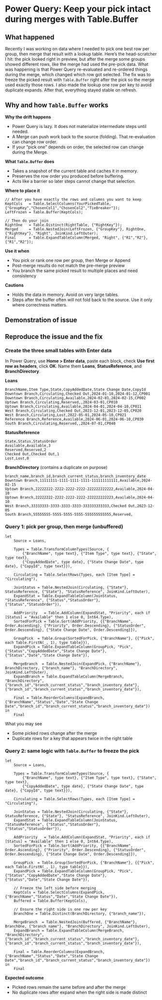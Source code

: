 # Power Query: Keep your pick intact during merges with Table.Buffer

## What happened

Recently I was working on data where I needed to pick one best row per group, then merge that result with a lookup table. Here’s the head-scratcher I hit: the pick looked right in preview, but after the merge some groups showed different rows, like the merge had used the pre-pick data. What was happening is that Power Query re-evaluated and re-ordered things during the merge, which changed which row got selected. The fix was to freeze the picked result with `Table.Buffer` right after the pick so the merge used exactly those rows. I also made the lookup one row per key to avoid duplicate expands. After that, everything stayed stable on refresh.

## Why and how `Table.Buffer` works

**Why the drift happens**

* Power Query is lazy. It does not materialize intermediate steps until needed.
* A Merge can push work back to the source (folding). That re-evaluation can change row order.
* If your “pick one” depends on order, the selected row can change during the Merge.

**What `Table.Buffer` does**

* Takes a snapshot of the current table and caches it in memory.
* Preserves the row order you produced before buffering.
* Acts like a barrier so later steps cannot change that selection.

**Where to place it**

```powerquery
// After you have exactly the rows and columns you want to keep
KeptCols   = Table.SelectColumns(YourPickedTable, {"GroupKey","ChosenCol1","ChosenCol2","TieBreaker"});
LeftFrozen = Table.Buffer(KeptCols);

// Then do your join
RightOne   = Table.Distinct(RightTable, {"RightKey"});
Merged     = Table.NestedJoin(LeftFrozen, {"GroupKey"}, RightOne, {"RightKey"}, "Right", JoinKind.LeftOuter);
Final      = Table.ExpandTableColumn(Merged, "Right", {"R1","R2"}, {"R1","R2"});
```

**Use it when**

* You pick or rank one row per group, then Merge or Append
* Post-merge results do not match the pre-merge preview
* You branch the same picked result to multiple places and need consistency

**Cautions**

* Holds the data in memory. Avoid on very large tables.
* Steps after the buffer often will not fold back to the source. Use it only where correctness matters.

## Demonstration of issue

## Reproduce the issue and the fix

### Create the three small tables with Enter data

In Power Query, use **Home > Enter data**, paste each block, check **Use first row as headers**, click **OK**. Name them **Loans**, **StatusReference**, and **BranchDirectory**.

**Loans**

```text
BranchName,Item Type,State,CopyAddedDate,State Change Date,CopyId
Downtown Branch,Circulating,Checked Out,2024-01-10,2024-01-12,CP001
Downtown Branch,Circulating,Available,2024-02-01,2024-02-15,CP002
Uptown Branch,Circulating,Reserved,,2024-03-01,CP010
Uptown Branch,Circulating,Available,2024-04-01,2024-04-10,CP011
West Branch,Circulating,Checked Out,2023-12-01,2023-12-05,CP020
West Branch,Circulating,Lost,2022-05-01,2024-05-10,CP021
Reference Branch,Reference,Available,2024-06-01,2024-06-10,CP030
South Branch,Circulating,Reserved,,2024-07-01,CP040
```

**StatusReference**

```text
State,Status,StatusOrder
Available,Available,3
Reserved,Reserved,2
Checked Out,Checked Out,1
Lost,Lost,0
```

**BranchDirectory**
(contains a duplicate on purpose)

```text
branch_name,branch_id,branch_current_status,branch_inventory_date
Downtown Branch,11111111-1111-1111-1111-111111111111,Available,2024-02-15
Uptown Branch,22222222-2222-2222-2222-222222222222,Available,2024-04-10
Uptown Branch,22222222-2222-2222-2222-222222222223,Available,2024-04-10
West Branch,33333333-3333-3333-3333-333333333333,Checked Out,2023-12-05
South Branch,55555555-5555-5555-5555-555555555555,Reserved,
```

### Query 1: pick per group, then merge (unbuffered)

```powerquery
let
    Source = Loans,

    Types = Table.TransformColumnTypes(Source, {
        {"BranchName", type text}, {"Item Type", type text}, {"State", type text},
        {"CopyAddedDate", type date}, {"State Change Date", type date}, {"CopyId", type text}}),

    Circulating = Table.SelectRows(Types, each [Item Type] = "Circulating"),

    JoinStatus = Table.NestedJoin(Circulating, {"State"}, StatusReference, {"State"}, "StatusReference", JoinKind.LeftOuter),
    ExpandStat = Table.ExpandTableColumn(JoinStatus, "StatusReference", {"Status","StatusOrder"}, {"Status","StatusOrder"}),

    AddPriority   = Table.AddColumn(ExpandStat, "Priority", each if [Status] = "Available" then 1 else 0, Int64.Type),
    SortedForPick = Table.Sort(AddPriority, {{"BranchName", Order.Ascending}, {"Priority", Order.Descending}, {"StatusOrder", Order.Descending}, {"State Change Date", Order.Descending}}),

    GroupPick  = Table.Group(SortedForPick, {"BranchName"}, {{"Pick", each Table.FirstN(_, 1), type table}}),
    ExpandPick = Table.ExpandTableColumn(GroupPick, "Pick", {"Status","CopyAddedDate","State Change Date"}, {"Status","Date","State Change Date"}),

    MergeBranch  = Table.NestedJoin(ExpandPick, {"BranchName"}, BranchDirectory, {"branch_name"}, "BranchDirectory", JoinKind.LeftOuter),
    ExpandBranch = Table.ExpandTableColumn(MergeBranch, "BranchDirectory", {"branch_id","branch_current_status","branch_inventory_date"}, {"branch_id","branch_current_status","branch_inventory_date"}),

    Final = Table.ReorderColumns(ExpandBranch, {"BranchName","Status","Date","State Change Date","branch_id","branch_current_status","branch_inventory_date"})
in
    Final
```

What you may see

* Some picked rows change after the merge
* Duplicate rows for a key that appears twice in the right table

### Query 2: same logic with `Table.Buffer` to freeze the pick

```powerquery
let
    Source = Loans,

    Types = Table.TransformColumnTypes(Source, {
        {"BranchName", type text}, {"Item Type", type text}, {"State", type text},
        {"CopyAddedDate", type date}, {"State Change Date", type date}, {"CopyId", type text}}),

    Circulating = Table.SelectRows(Types, each [Item Type] = "Circulating"),

    JoinStatus = Table.NestedJoin(Circulating, {"State"}, StatusReference, {"State"}, "StatusReference", JoinKind.LeftOuter),
    ExpandStat = Table.ExpandTableColumn(JoinStatus, "StatusReference", {"Status","StatusOrder"}, {"Status","StatusOrder"}),

    AddPriority   = Table.AddColumn(ExpandStat, "Priority", each if [Status] = "Available" then 1 else 0, Int64.Type),
    SortedForPick = Table.Sort(AddPriority, {{"BranchName", Order.Ascending}, {"Priority", Order.Descending}, {"StatusOrder", Order.Descending}, {"State Change Date", Order.Descending}}),

    GroupPick  = Table.Group(SortedForPick, {"BranchName"}, {{"Pick", each Table.FirstN(_, 1), type table}}),
    ExpandPick = Table.ExpandTableColumn(GroupPick, "Pick", {"Status","CopyAddedDate","State Change Date"}, {"Status","Date","State Change Date"}),

    // Freeze the left side before merging
    KeptCols = Table.SelectColumns(ExpandPick, {"BranchName","Status","Date","State Change Date"}),
    Buffered = Table.Buffer(KeptCols),

    // Ensure the right side is one row per key
    BranchOne = Table.Distinct(BranchDirectory, {"branch_name"}),

    MergeBranch  = Table.NestedJoin(Buffered, {"BranchName"}, BranchOne, {"branch_name"}, "BranchDirectory", JoinKind.LeftOuter),
    ExpandBranch = Table.ExpandTableColumn(MergeBranch, "BranchDirectory", {"branch_id","branch_current_status","branch_inventory_date"}, {"branch_id","branch_current_status","branch_inventory_date"}),

    Final = Table.ReorderColumns(ExpandBranch, {"BranchName","Status","Date","State Change Date","branch_id","branch_current_status","branch_inventory_date"})
in
    Final
```

**Expected outcome**

* Picked rows remain the same before and after the merge
* No duplicate rows after expand when the right side is made distinct

